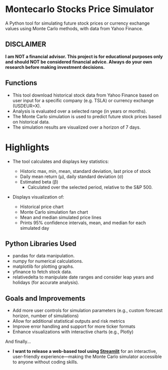 # Montecarlo Stocks Price Simulator
A Python tool for simulating future stock prices or currency exchange values using Monte Carlo methods, with data from Yahoo Finance.

## DISCLAIMER

**I am NOT a financial advisor. This project is for educational purposes only and should NOT be considered financial advice. Always do your own research before making investment decisions.**

## Functions
- This tool download historical stock data from Yahoo Finance based on user input for a specific company (e.g. TSLA) or currency exchange (USDEUR=X).
- Analysis is evaluated over a selected range (in years or months).
- The Monte Carlo simulation is used to predict future stock prices based on historical data.
- The simulation results are visualized over a horizon of 7 days.

# Highlights
- The tool calculates and displays key statistics:
  - Historic max, min, mean, standard deviation, last price of stock
  - Daily mean return (μ), daily standard deviation (σ)
  - Estimated beta (β)
    - Calculated over the selected period, relative to the S&P 500.

- Displays visualization of:
  - Historical price chart
  - Monte Carlo simulation fan chart
  - Mean and median simulated price lines
  - Prints 95% confidence intervals, mean, and median for each simulated day

## Python Libraries Used
- pandas for data manipulation.
- numpy for numerical calculations.
- matplotlib for plotting graphs.
- yfinance to fetch stock data.
- relativedelta to manipulate date ranges and consider leap years and holidays (for accurate analysis).

## Goals and Improvements
- Add more user controls for simulation parameters (e.g., custom forecast horizon, number of simulations)
- Allow for additional statistical outputs and risk metrics
- Improve error handling and support for more ticker formats
- Enhance visualizations with interactive charts (e.g., Plotly)

And finally...

- **I want to release a web-based tool using [Streamlit](https://streamlit.io/)** for an interactive, user-friendly experience—making the Monte Carlo simulator accessible to anyone without coding skills.
